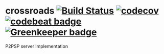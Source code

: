 # crossroads [![Build Status](https://travis-ci.org/agauniyal/crossroads.svg?branch=master)](https://travis-ci.org/agauniyal/crossroads) [![codecov](https://codecov.io/gh/agauniyal/crossroads/branch/master/graph/badge.svg)](https://codecov.io/gh/agauniyal/crossroads) [![codebeat badge](https://codebeat.co/badges/581a9965-bd52-486e-bdd5-7fb2a42a94fd)](https://codebeat.co/projects/github-com-agauniyal-crossroads-master)[![Greenkeeper badge](https://badges.greenkeeper.io/agauniyal/crossroads.svg)](https://greenkeeper.io/)
P2PSP server implementation
